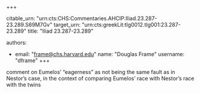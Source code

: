 +++


citable_urn: "urn:cts:CHS:Commentaries.AHCIP:Iliad.23.287-23.289.S69M7Gv"
target_urn: "urn:cts:greekLit:tlg0012.tlg001:23.287-23.289"
title: "Iliad 23.287-23.289"

authors:
- email: "frame@chs.harvard.edu"
  name: "Douglas Frame"
  username: "dframe"
+++

<p>comment on Eumelos’ “eagerness” as not being the same fault as in Nestor’s case, in the context of comparing Eumelos’ race with Nestor’s race with the twins</p>